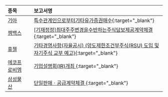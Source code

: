 | **종목** |      |**보고서명** |
| :------- | :--- |:----------- |
| [기아](/000270/#dart) | | [특수관계인으로부터기타유가증권매수](https://dart.fss.or.kr/dsaf001/main.do?rcpNo=20251013000340){:target="_blank"} |
| [젬백스](/082270/#dart) | | [[기재정정]최대주주변경을수반하는주식담보제공계약체결              ](https://dart.fss.or.kr/dsaf001/main.do?rcpNo=20251013900591){:target="_blank"} |
| [휴젤](/145020/#dart) | | [기타경영사항(자율공시)              (양도제한조건부주식(RSU) 도입 및 자기주식 교부 예고)](https://dart.fss.or.kr/dsaf001/main.do?rcpNo=20251013900567){:target="_blank"} |
| [에코프로비엠](/247540/#dart) | | [기업설명회(IR)개최              ](https://dart.fss.or.kr/dsaf001/main.do?rcpNo=20251013900588){:target="_blank"} |
| [삼성물산](/028260/#dart) | | [단일판매ㆍ공급계약체결              ](https://dart.fss.or.kr/dsaf001/main.do?rcpNo=20251013800557){:target="_blank"} |